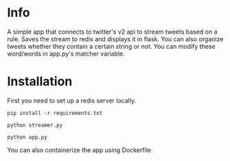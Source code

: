 # Info
A simple app that connects to twitter's v2 api to stream tweets based on a rule.
Saves the stream to redis and displays it in flask.
You can also organize tweets whether they contain a certain string or not. You can modify these word/words in app.py's matcher variable.

# Installation
First you need to set up a redis server locally.

```
pip install -r requirements.txt
```
```
python streamer.py
```
```
python app.py
```
You can also containerize the app using Dockerfile